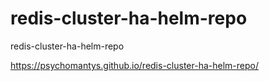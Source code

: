 # redis-cluster-ha-helm-repo
redis-cluster-ha-helm-repo

https://psychomantys.github.io/redis-cluster-ha-helm-repo/
